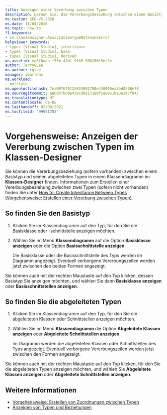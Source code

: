 ```yaml
---
title: Anzeigen einer Vererbung zwischen Typen
description: Lernen Sie, die Vererbungsbeziehung zwischen einem Basistyp und seinen abgeleiteten Typen in einem Klassendiagramm im Klassen-Designer zu finden.
ms.custom: SEO-VS-2020
ms.date: 11/04/2016
ms.topic: how-to
f1_keywords:
- vs.classdesigner.AssociationTypeNotFoundError
helpviewer_keywords:
- types [Visual Studio], inheritance
- types [Visual Studio], base
- types [Visual Studio], derived
ms.assetid: ea3f0ada-f53b-4fb1-9fb5-908286f5ec3e
author: TerryGLee
ms.author: tglee
manager: jmartens
ms.workload:
- multiple
ms.openlocfilehash: 7ea00767912b934891780e440016ea8bd0268e78
ms.sourcegitcommit: ae6d47b09a439cd0e13180f5e89510e3e347fd47
ms.translationtype: HT
ms.contentlocale: de-DE
ms.lasthandoff: 02/08/2021
ms.locfileid: "99951783"
---
```

# <a name="how-to-view-inheritance-between-types-in-class-designer"></a>Vorgehensweise: Anzeigen der Vererbung zwischen Typen im Klassen-Designer

Sie können die Vererbungsbeziehung (sofern vorhanden) zwischen einem Basistyp und seinen abgeleiteten Typen in einem Klassendiagramm im **Klassen-Designer** finden. Informationen zum Erstellen einer Vererbungsbeziehung zwischen zwei Typen (sofern nicht vorhanden) finden Sie unter [How to: Create Inheritance Between Types (Vorgehensweise: Erstellen einer Vererbung zwischen Typen)](how-to-create-inheritance-between-types.md).

## <a name="to-find-the-base-type"></a>So finden Sie den Basistyp

1. Klicken Sie im Klassendiagramm auf den Typ, für den Sie die Basisklasse oder -schnittstelle anzeigen möchten.

2. Wählen Sie im Menü **Klassendiagramm** auf die Option **Basisklasse anzeigen** oder die Option **Basisschnittstelle anzeigen**.

     Die Basisklasse oder die Basisschnittstelle des Typs werden im Diagramm angezeigt. Eventuell verborgene Vererbungszeilen werden jetzt zwischen den beiden Formen angezeigt.

Sie können auch mit der rechten Maustaste auf den Typ klicken, dessen Basistyp Sie anzeigen möchten, und wählen Sie dann **Basisklasse anzeigen** oder **Basisschnittstellen anzeigen**.

## <a name="to-find-the-derived-types"></a>So finden Sie die abgeleiteten Typen

1. Klicken Sie im Klassendiagramm auf den Typ, für den Sie die abgeleiteten Klassen oder Schnittstellen anzeigen möchten.

2. Wählen Sie im Menü **Klassendiagramm** die Option **Abgeleitete Klassen anzeigen** oder **Abgeleitete Schnittstellen anzeigen**.

     Im Diagramm werden die abgeleiteten Klassen oder Schnittstellen des Typs angezeigt. Eventuell verborgene Vererbungszeilen werden jetzt zwischen den Formen angezeigt.

Sie können auch mit der rechten Maustaste auf den Typ klicken, für den Sie die abgeleiteten Typen anzeigen möchten, und wählen Sie **Abgeleitete Klassen anzeigen** oder **Abgeleitete Schnittstellen anzeigen**.

## <a name="see-also"></a>Weitere Informationen

- [Vorgehensweise: Erstellen von Zuordnungen zwischen Typen](how-to-create-associations-between-types.md)
- [Anzeigen von Typen und Beziehungen](designing-and-viewing-classes-and-types.md)
